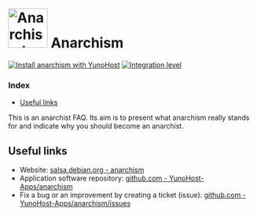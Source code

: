 # <img src="/images/anarchism_logo.svg" height="80px" alt="Anarchism's logo"> Anarchism

[![Install anarchism with YunoHost](https://install-app.yunohost.org/install-with-yunohost.svg)](https://install-app.yunohost.org/?app=anarchism) [![Integration level](https://dash.yunohost.org/integration/anarchism.svg)](https://dash.yunohost.org/appci/app/anarchism)

### Index

- [Useful links](#useful-links)

This is an anarchist FAQ. Its aim is to present what anarchism really stands for and indicate why you should become an anarchist.

## Useful links

+ Website: [salsa.debian.org - anarchism](https://salsa.debian.org/debian/anarchism)
+ Application software repository: [github.com - YunoHost-Apps/anarchism](https://github.com/YunoHost-Apps/anarchism_ynh)
+ Fix a bug or an improvement by creating a ticket (issue): [github.com - YunoHost-Apps/anarchism/issues](https://github.com/YunoHost-Apps/anarchism_ynh/issues)
